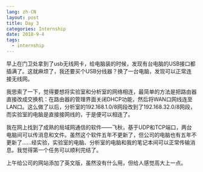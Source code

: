 ```yaml
---
lang: zh-CN
layout: post
title: Day 3
categories: Internship
date: 2018-9-4
tags:
  - internship
---
```


早上在门卫处拿到了usb无线网卡，给电脑装的时候，发现有台电脑的USB接口都插满了。这就麻烦了，我还要买个USB分线器？换了一台电脑，发现可以正常连接无线网。

我思索了一下，觉得要想将实验室和分析室的网络相连，最简单的方法是把路由器直接改成交换机：在路由器的管理界面关闭DHCP功能，然后将WAN口网线连至LAN口。这么做了以后，分析室的192.168.1.0/8网段改到了192.168.32.0/8网段，而实验室的电脑是直接接网线的，于是便可以相连了。

我在网上找到了成熟的局域网通信的软件——飞秋，基于UDP和TCP端口，两台电脑间可以传消息和文件。虽然这个软件五年不更新了，但公司的电脑也有五年不更新了……经实验，实验室的电脑、分析室的电脑和我的笔记本间可以正常传输消息。我觉得第一个任务可以顺利完结了。

上午给公司的网站添加了英文版，虽然没有什么用，但给人感觉高大上一点。
